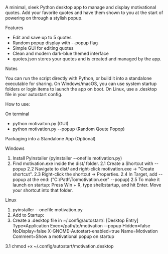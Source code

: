 A minimal, sleek Python desktop app to manage and display motivational quotes. 
Add your favorite quotes and have them shown to you at the start of powering on 
through a stylish popup.

Features

- Edit and save up to 5 quotes
- Random popup display with --popup flag
- Simple GUI for editing quotes
- Clean and modern dark-blue themed interface
- quotes.json stores your quotes and is created and managed by the app.

Notes

You can run the script directly with Python, or build it into a standalone executable for sharing.
On Windows/macOS, you can use system startup folders or login items to launch the app on boot.
On Linux, use a .desktop file in your autostart config.

How to use:

On terminal
- python motivaiton.py (GUI)
- python motivation.py --popup (Random Qoute Popop)

Packaging into a Standalone App (Optional)

Windows
1. Install PyInstaller (pyinstaller --onefile motivation.py)
2. Find motivation.exe inside the dist/ folder.
2.1 Create a Shortcut with --popup
2.2 Navigate to dist/ and right-click motivation.exe → "Create shortcut".
2.3 Right-click the shortcut → Properties.
2.4 In Target, add --popup at the end: ("C:\Path\To\motivation.exe" --popup)
2.5 To make it launch on startup:
Press Win + R, type shell:startup, and hit Enter.
Move your shortcut into that folder.


Linux 
1. pyinstaller --onefile motivation.py
2. Add to Startup:
3. Create a .desktop file in ~/.config/autostart/:
  [Desktop Entry]
  Type=Application
  Exec=/path/to/motivation --popup
  Hidden=false
  NoDisplay=false
  X-GNOME-Autostart-enabled=true
  Name=Motivation
  Comment=Show a motivational popup on startup

3.1
   chmod +x ~/.config/autostart/motivation.desktop

